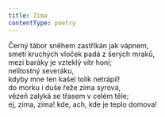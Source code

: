 ```yaml
---
title: Zima
contentType: poetry
---
```


Černý tábor sněhem zastříkán jak vápnem,  
smetí kruchých vloček padá z šerých mraků,  
mezi baráky je vzteklý vítr honí;  
nelítostný severáku,  
kdyby mne ten kašel tolik netrápil!  
do morku i duše řeže zima syrová,  
vězeň zalyká se třasem v celém těle;  
ej, zima, zima! kde, ach, kde je teplo domova!

